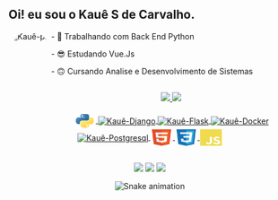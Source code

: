 ## Oi! eu sou o Kauê S de Carvalho.


<div>
    <img align="left" alt="Kauê-pic" height="150" style="border-radius:50px;"          src="https://cdn.discordapp.com/attachments/953285494870003737/953285548817145866/download20220302103243.png">
    <p>- 🤯 Trabalhando com Back End Python</p>
    <p>- 😎 Estudando Vue.Js</p>
    <p>- 🙃 Cursando Analise e Desenvolvimento de Sistemas</p>
</div>

   ##
   ##

<div align="center">
  <a href="https://github.com/Kaue-Silva">
  <img height="170em" src="https://github-readme-stats.vercel.app/api?username=Kaue-Silva&show_icons=true&theme=dracula&include_all_commits=true&count_private=true"/>
  <img height="170em" src="https://github-readme-stats.vercel.app/api/top-langs/?username=Kaue-Silva&layout=compact&langs_count=7&theme=dracula"/>
</div>
<div style="display: inline_block" align="center"><br>
  <img align="center" alt="Kauê-Python" height="30" width="40" src="https://raw.githubusercontent.com/devicons/devicon/master/icons/python/python-original.svg">
  <img align="center" alt="Kauê-Django" height="60" width="50" src="https://cdn.jsdelivr.net/gh/devicons/devicon/icons/django/django-original.svg">
  <img align="center" alt="Kauê-Flask" height="60" width="50" src="https://cdn.jsdelivr.net/gh/devicons/devicon/icons/flask/flask-original-wordmark.svg">
  <img align="center" alt="Kauê-Docker" height="60" width="50" src="https://cdn.jsdelivr.net/gh/devicons/devicon/icons/docker/docker-original.svg">
  <img align="center" alt="Kauê-Postgresql" height="40" width="40" src="https://cdn.jsdelivr.net/gh/devicons/devicon/icons/postgresql/postgresql-original-wordmark.svg">
  <img align="center" alt="Kauê-HTML" height="30" width="40" src="https://raw.githubusercontent.com/devicons/devicon/master/icons/html5/html5-original.svg">
  <img align="center" alt="Kauê-CSS" height="30" width="40" src="https://raw.githubusercontent.com/devicons/devicon/master/icons/css3/css3-original.svg">
  <img align="center" alt="Kauê-Js" height="30" width="40" src="https://raw.githubusercontent.com/devicons/devicon/master/icons/javascript/javascript-plain.svg">
</div>
  
  ##
 
<div align="center"> 
  <a href="https://instagram.com/kauesil.py" target="_blank"><img src="https://img.shields.io/badge/-Instagram-%23E4405F?style=for-the-badge&logo=instagram&logoColor=white" target="_blank"></a>
  <a href = "mailto:kauesilva940@gmail.com"><img src="https://img.shields.io/badge/-Gmail-%23333?style=for-the-badge&logo=gmail&logoColor=white" target="_blank"></a>
  <a href="https://www.linkedin.com/in/kaue-silva2004/" target="_blank"><img src="https://img.shields.io/badge/-LinkedIn-%230077B5?style=for-the-badge&logo=linkedin&logoColor=white" target="_blank"></a> 
 
  ![Snake animation](https://github.com/Kaue-Silva/Kaue-Silva/blob/output/github-contribution-grid-snake.svg)
 
</div>
